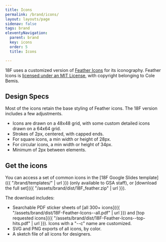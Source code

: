 ```yaml
---
title: Icons
permalink: /brand/icons/
layout: layouts/page
sidenav: false
tags: brand
eleventyNavigation:
  parent: brand
  key: icons
  order: 5
  title: Icons

---
```


18F uses a customized version of [Feather Icons](https://feathericons.com/) for its iconography. Feather Icons is [licensed under an MIT License](https://github.com/feathericons/feather/blob/master/LICENSE), with copyright belonging to Cole Bemis.

## Design Specs
Most of the icons retain the base styling of Feather icons. The 18F version includes a few adjustments.
* Icons are drawn on a 48x48 grid, with some custom detailed icons drawn on a 64x64 grid.
* Strokes of 2px, centered, with capped ends.
* For square icons, a min width or height of 28px.
* For circular icons, a min width or height of 34px.
* Minimum of 2px between elements.

## Get the icons
You can access a set of common icons in the [18F Google Slides template]({{ "/brand/templates/" | url }}) (only available to GSA staff), or [download the full set]({{ "/assets/brand/dist/18F_feather.zip" | url }}).

The download includes:
* Searchable PDF sticker sheets of [all 300+ icons]({{ "/assets/brand/dist/18F-Feather-Icons--all.pdf" | url }}) and [top requested icons]({{ "/assets/brand/dist/18F-Feather-Icons--top-hits.pdf" | url }}). Icons with a "--c" name are customized.
* SVG and PNG exports of all icons, by color.
* A sketch file of all icons for designers.
